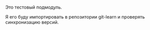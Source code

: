 Это тестовый подмодуль.

Я его буду импортировать в репозитории git-learn и проверять синхронизацию версий.